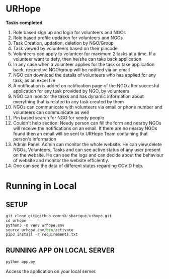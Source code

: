 # URHope

**Tasks completed**

1. Role based sign up and login for volunteers and NGOs
2. Role based profile updation for volunteers and NGOs
3. Task Creation, updation, deletion by NGO/Group
4. Task viewed by volunteers based on their pincode
5. Volunteers can apply to volunteer for maximum 2 tasks at a time. If a volunteer want to defy, then he/she can take back application
6. In any case when a volunteer applies for the task or take application back, respective NGO/group will be notified via an email
7. NGO can download the details of volunteers who has applied for any task, as an excel file
8. A notification is added on notification page of the NGO after succesful application for any task provided by NGO, by volunteers
9. NGO can monitor the tasks and has dynamic information about everything that is related to any task created by them
10. NGOs can communicate with volunteers via email or phone number and volunteers can communicate as well
11. Pin based search for NGO for needy people
12. Couldn't help section: Needy person can fill the form and nearby NGOs will receive the notifications on an email. If there are no nearby NGOs found then an email will be sent to URHope Team containing that person's information
13. Admin Panel: Admin can monitor the whole website. He can view,delete NGOs, Volunteers, Tasks and can see active status of any user present on the website. He can see the logs and can decide about the behaviour of website and monitor the website efficiently.
14. One can see the data of different states regarding COVID help.


# Running in Local

## SETUP
```python
git clone git@github.com:sk-sharique/urhope.git
cd urhope
python3 -m venv urhope.env
source urhope.env/bin/activate
pip3 install -r requirements.txt
```

## RUNNING APP ON LOCAL SERVER

```python
python app.py
```
Access the application on your local server.
